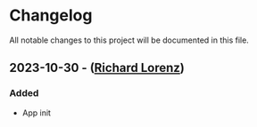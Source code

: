 # Changelog

All notable changes to this project will be documented in this file.

## 2023-10-30 - ([Richard Lorenz](https://github.com/fluttervieh))

### Added

- App init